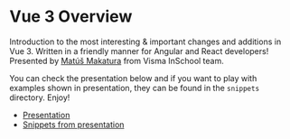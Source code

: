 # Vue 3 Overview

Introduction to the most interesting & important changes and additions in Vue 3. Written in a friendly manner for Angular and React developers! Presented by [Matúš Makatura](https://github.com/MatusMak) from Visma InSchool team.

You can check the presentation below and if you want to play with examples shown in presentation, they can be found in the `snippets` directory. Enjoy!

- [Presentation](Code%20&%20Coffee%20-%20Vue%203%20overview.pdf)
- [Snippets from presentation](snippets/)
